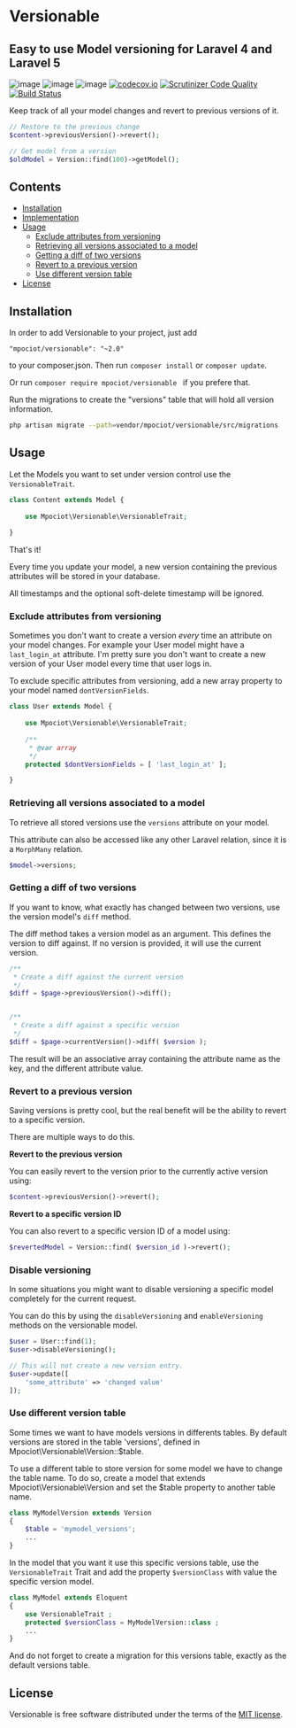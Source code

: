 # Versionable
## Easy to use Model versioning for Laravel 4 and Laravel 5

![image](http://img.shields.io/packagist/v/mpociot/versionable.svg?style=flat)
![image](http://img.shields.io/packagist/l/mpociot/versionable.svg?style=flat)
![image](http://img.shields.io/packagist/dt/mpociot/versionable.svg?style=flat)
[![codecov.io](https://codecov.io/github/mpociot/versionable/coverage.svg?branch=master)](https://codecov.io/github/mpociot/versionable?branch=master)
[![Scrutinizer Code Quality](https://scrutinizer-ci.com/g/mpociot/versionable/badges/quality-score.png?b=master)](https://scrutinizer-ci.com/g/mpociot/versionable/?branch=master)
[![Build Status](https://travis-ci.org/mpociot/versionable.svg?branch=master)](https://travis-ci.org/mpociot/versionable)

Keep track of all your model changes and revert to previous versions of it.

```php
// Restore to the previous change
$content->previousVersion()->revert();

// Get model from a version
$oldModel = Version::find(100)->getModel();
```

## Contents

- [Installation](#installation)
- [Implementation](#implementation)
- [Usage](#usage)
    - [Exclude attributes from versioning](#exclude)
    - [Retrieving all versions associated to a model](#retrieve)
    - [Getting a diff of two versions](#diff)
    - [Revert to a previous version](#revert)
    - [Use different version table](#differentVersionTable)
- [License](#license) 

<a name="installation" />

## Installation

In order to add Versionable to your project, just add 

    "mpociot/versionable": "~2.0"

to your composer.json. Then run `composer install` or `composer update`.

Or run `composer require mpociot/versionable ` if you prefere that.

Run the migrations to create the "versions" table that will hold all version information.

```bash
php artisan migrate --path=vendor/mpociot/versionable/src/migrations
```

<a name="usage" />

## Usage

Let the Models you want to set under version control use the `VersionableTrait`.

```php
class Content extends Model {
	
	use Mpociot\Versionable\VersionableTrait;
	
}
```
That's it!

Every time you update your model, a new version containing the previous attributes will be stored in your database. 

All timestamps and the optional soft-delete timestamp will be ignored.

<a name="exclude" />

### Exclude attributes from versioning

Sometimes you don't want to create a version *every* time an attribute on your model changes. For example your User model might have a `last_login_at` attribute. 
I'm pretty sure you don't want to create a new version of your User model every time that user logs in.

To exclude specific attributes from versioning, add a new array property to your model named `dontVersionFields`.

```php
class User extends Model {
	
	use Mpociot\Versionable\VersionableTrait;
	
	/**
	 * @var array
	 */
	protected $dontVersionFields = [ 'last_login_at' ];

}
```

<a name="retrieve" />

### Retrieving all versions associated to a model

To retrieve all stored versions use the `versions` attribute on your model.

This attribute can also be accessed like any other Laravel relation, since it is a `MorphMany` relation.

```php
$model->versions;
```

<a name="diff" />

### Getting a diff of two versions

If you want to know, what exactly has changed between two versions, use the version model's `diff` method.

The diff method takes a version model as an argument. This defines the version to diff against. If no version is provided, it will use the current version.

```php
/**
 * Create a diff against the current version
 */
$diff = $page->previousVersion()->diff();


/**
 * Create a diff against a specific version
 */
$diff = $page->currentVersion()->diff( $version );
```

The result will be an associative array containing the attribute name as the key, and the different attribute value.

<a name="revert" />

### Revert to a previous version

Saving versions is pretty cool, but the real benefit will be the ability to revert to a specific version.

There are multiple ways to do this.

**Revert to the previous version**

You can easily revert to the version prior to the currently active version using:

```php
$content->previousVersion()->revert();
```

**Revert to a specific version ID**

You can also revert to a specific version ID of a model using:

```php
$revertedModel = Version::find( $version_id )->revert();

```

<a name="disableVersioning" />

### Disable versioning

In some situations you might want to disable versioning a specific model completely for the current request.

You can do this by using the `disableVersioning` and `enableVersioning` methods on the versionable model.

```php
$user = User::find(1);
$user->disableVersioning();

// This will not create a new version entry.
$user->update([
    'some_attribute' => 'changed value'
]);
```

<a name="differentVersionTable" />

### Use different version table

Some times we want to have models versions in differents tables. By default versions are stored in the table 'versions', defined in Mpociot\Versionable\Version::$table.

To use a different table to store version for some model we have to change the table name. To do so, create a model that extends Mpociot\Versionable\Version and set the $table property to another table name.

```php
class MyModelVersion extends Version
{
    $table = 'mymodel_versions';
    ...
}

```

In the model that you want it use this specific versions table, use the `VersionableTrait` Trait and add the property `$versionClass` with value the specific version model.
 
```php
class MyModel extends Eloquent
{
    use VersionableTrait ;
    protected $versionClass = MyModelVersion::class ;
    ... 
}

```

And do not forget to create a migration for this versions table, exactly as the default versions table.

<a name="license" />

## License

Versionable is free software distributed under the terms of the [MIT license](https://opensource.org/licenses/MIT).
